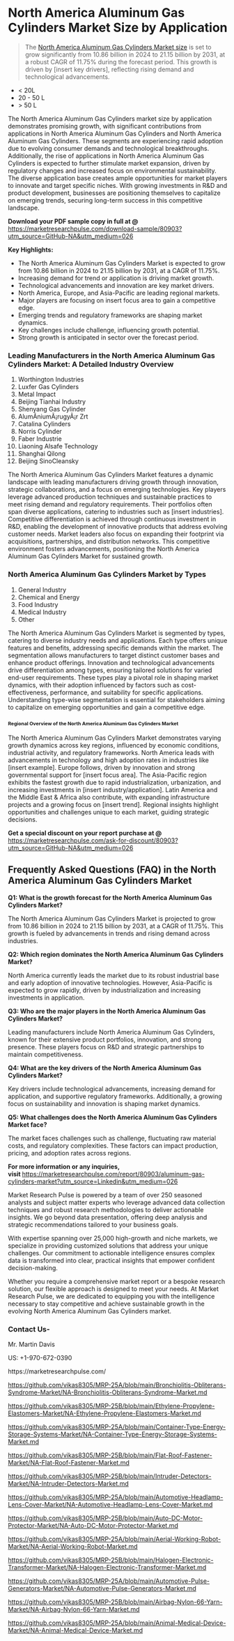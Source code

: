 <h1>North America Aluminum Gas Cylinders Market&nbsp;Size by Application</h1><blockquote><p>The <a href="https://marketresearchpulse.com/download-sample/80903?utm_source=GitHub-NA&amp;utm_medium=026">North America Aluminum Gas Cylinders Market size</a> is set to grow significantly from 10.86 billion in 2024 to 21.15 billion by 2031, at a robust CAGR of 11.75% during the forecast period. This growth is driven by [insert key drivers], reflecting rising demand and technological advancements.</p></blockquote><ul><li>< 20L<li> 20 - 50 L<li> > 50 L</li></ul><p>The North America Aluminum Gas Cylinders market size by application demonstrates promising growth, with significant contributions from applications in North America Aluminum Gas Cylinders and North America Aluminum Gas Cylinders. These segments are experiencing rapid adoption due to evolving consumer demands and technological breakthroughs. Additionally, the rise of applications in North America Aluminum Gas Cylinders is expected to further stimulate market expansion, driven by regulatory changes and increased focus on environmental sustainability. The diverse application base creates ample opportunities for market players to innovate and target specific niches. With growing investments in R&D and product development, businesses are positioning themselves to capitalize on emerging trends, securing long-term success in this competitive landscape.</p><p><strong>Download your PDF sample copy in full at @ </strong><a href="https://marketresearchpulse.com/download-sample/80903?utm_source=GitHub-NA&amp;utm_medium=026">https://marketresearchpulse.com/download-sample/80903?utm_source=GitHub-NA&amp;utm_medium=026</a></p><p><strong>Key Highlights: </strong></p><ul><li>The North America Aluminum Gas Cylinders Market is expected to grow from 10.86 billion in 2024 to 21.15 billion by 2031, at a CAGR of 11.75%.</li><li>Increasing demand for trend or application is driving market growth.</li><li>Technological advancements and innovation are key market drivers.</li><li>North America, Europe, and Asia-Pacific are leading regional markets.</li><li>Major players are focusing on insert focus area to gain a competitive edge.</li><li>Emerging trends and regulatory frameworks are shaping market dynamics.</li><li>Key challenges include challenge, influencing growth potential.</li><li>Strong growth is anticipated in sector over the forecast period.</li></ul><h3>Leading Manufacturers in the North America Aluminum Gas Cylinders Market: A Detailed Industry Overview</h3><ol><li>Worthington Industries</li><li>Luxfer Gas Cylinders</li><li>Metal Impact</li><li>Beijing Tianhai Industry</li><li>Shenyang Gas Cylinder</li><li>AlumÃ­niumÃ¡rugyÃ¡r Zrt</li><li>Catalina Cylinders</li><li>Norris Cylinder</li><li>Faber Industrie</li><li>Liaoning Alsafe Technology</li><li>Shanghai Qilong</li><li>Beijing SinoCleansky</li></ol><div class="flex max-w-full flex-col flex-grow"><div class="min-h-8 text-message flex w-full flex-col items-end gap-2 whitespace-normal break-words [.text-message+&amp;]:mt-5" dir="auto" data-message-author-role="assistant" data-message-id="fd8432e4-4910-450d-b182-61b7bfb0a01f" data-message-model-slug="gpt-4o"><div class="flex w-full flex-col gap-1 empty:hidden first:pt-[3px]"><div class="markdown prose w-full break-words dark:prose-invert light"><p>The North America Aluminum Gas Cylinders Market features a dynamic landscape with leading manufacturers driving growth through innovation, strategic collaborations, and a focus on emerging technologies. Key players leverage advanced production techniques and sustainable practices to meet rising demand and regulatory requirements. Their portfolios often span diverse applications, catering to industries such as [insert industries]. Competitive differentiation is achieved through continuous investment in R&amp;D, enabling the development of innovative products that address evolving customer needs. Market leaders also focus on expanding their footprint via acquisitions, partnerships, and distribution networks. This competitive environment fosters advancements, positioning the North America Aluminum Gas Cylinders Market for sustained growth.</p></div></div></div></div><h3>North America Aluminum Gas Cylinders Market by Types</h3><ol><li>General Industry<li> Chemical and Energy<li> Food Industry<li> Medical Industry<li> Other</li></ol><div class="flex max-w-full flex-col flex-grow"><div class="min-h-8 text-message flex w-full flex-col items-end gap-2 whitespace-normal break-words [.text-message+&amp;]:mt-5" dir="auto" data-message-author-role="assistant" data-message-id="084470be-0bb7-4664-bddf-5156b4f41249" data-message-model-slug="gpt-4o-mini"><div class="flex w-full flex-col gap-1 empty:hidden first:pt-[3px]"><div class="markdown prose w-full break-words dark:prose-invert light"><p>The North America Aluminum Gas Cylinders Market is segmented by types, catering to diverse industry needs and applications. Each type offers unique features and benefits, addressing specific demands within the market. The segmentation allows manufacturers to target distinct customer bases and enhance product offerings. Innovation and technological advancements drive differentiation among types, ensuring tailored solutions for varied end-user requirements. These types play a pivotal role in shaping market dynamics, with their adoption influenced by factors such as cost-effectiveness, performance, and suitability for specific applications. Understanding type-wise segmentation is essential for stakeholders aiming to capitalize on emerging opportunities and gain a competitive edge.</p></div></div></div></div><h3><span style="font-size: 11px;">Regional Overview of the North America Aluminum Gas Cylinders Market</span></h3><div class="flex max-w-full flex-col flex-grow"><div class="min-h-8 text-message flex w-full flex-col items-end gap-2 whitespace-normal break-words [.text-message+&amp;]:mt-5" dir="auto" data-message-author-role="assistant" data-message-id="e9038762-ce64-4e30-91c9-9bd413514231" data-message-model-slug="gpt-4o-mini"><div class="flex w-full flex-col gap-1 empty:hidden first:pt-[3px]"><div class="markdown prose w-full break-words dark:prose-invert light"><p>The North America Aluminum Gas Cylinders Market demonstrates varying growth dynamics across key regions, influenced by economic conditions, industrial activity, and regulatory frameworks. North America leads with advancements in technology and high adoption rates in industries like [insert example]. Europe follows, driven by innovation and strong governmental support for [insert focus area]. The Asia-Pacific region exhibits the fastest growth due to rapid industrialization, urbanization, and increasing investments in [insert industry/application]. Latin America and the Middle East &amp; Africa also contribute, with expanding infrastructure projects and a growing focus on [insert trend]. Regional insights highlight opportunities and challenges unique to each market, guiding strategic decisions.</p></div></div></div></div><p><strong>Get a special discount on your report purchase at @ </strong><a href="https://marketresearchpulse.com/ask-for-discount/80903?utm_source=GitHub-NA&amp;utm_medium=026">https://marketresearchpulse.com/ask-for-discount/80903?utm_source=GitHub-NA&amp;utm_medium=026</a></p><h2>Frequently Asked Questions (FAQ) in the North America Aluminum Gas Cylinders Market</h2><p><strong>Q1: What is the growth forecast for the North America Aluminum Gas Cylinders Market?</strong></p><p>The North America Aluminum Gas Cylinders Market is projected to grow from 10.86 billion in 2024 to 21.15 billion by 2031, at a CAGR of 11.75%. This growth is fueled by advancements in trends and rising demand across industries.</p><p><strong>Q2: Which region dominates the North America Aluminum Gas Cylinders Market?</strong></p><p>North America currently leads the market due to its robust industrial base and early adoption of innovative technologies. However, Asia-Pacific is expected to grow rapidly, driven by industrialization and increasing investments in application.</p><p><strong>Q3: Who are the major players in the North America Aluminum Gas Cylinders Market?</strong></p><p>Leading manufacturers include North America Aluminum Gas Cylinders, known for their extensive product portfolios, innovation, and strong presence. These players focus on R&amp;D and strategic partnerships to maintain competitiveness.</p><p><strong>Q4: What are the key drivers of the North America Aluminum Gas Cylinders Market?</strong></p><p>Key drivers include technological advancements, increasing demand for application, and supportive regulatory frameworks. Additionally, a growing focus on sustainability and innovation is shaping market dynamics.</p><p><strong>Q5: What challenges does the North America Aluminum Gas Cylinders Market face?</strong></p><p>The market faces challenges such as challenge, fluctuating raw material costs, and regulatory complexities. These factors can impact production, pricing, and adoption rates across regions.</p><p><strong>For more information or any inquiries, visit&nbsp;</strong><a href="https://marketresearchpulse.com/report/80903/aluminum-gas-cylinders-market?utm_source=Linkedin&utm_medium=026">https://marketresearchpulse.com/report/80903/aluminum-gas-cylinders-market?utm_source=Linkedin&utm_medium=026</a></p><p>Market Research Pulse is powered by a team of over 250 seasoned analysts and subject matter experts who leverage advanced data collection techniques and robust research methodologies to deliver actionable insights. We go beyond data presentation, offering deep analysis and strategic recommendations tailored to your business goals.</p><p>With expertise spanning over 25,000 high-growth and niche markets, we specialize in providing customized solutions that address your unique challenges. Our commitment to actionable intelligence ensures complex data is transformed into clear, practical insights that empower confident decision-making.</p><p>Whether you require a comprehensive market report or a bespoke research solution, our flexible approach is designed to meet your needs. At Market Research Pulse, we are dedicated to equipping you with the intelligence necessary to stay competitive and achieve sustainable growth in the evolving North America Aluminum Gas Cylinders market.</p><h3><strong>Contact Us-</strong></h3><p>Mr. Martin Davis</p><p>US: +1-970-672-0390</p><p>https://marketresearchpulse.com/</p><p><a href="https://github.com/vikas8305/MRP-25A/blob/main/Bronchiolitis-Obliterans-Syndrome-Market/NA-Bronchiolitis-Obliterans-Syndrome-Market.md">https://github.com/vikas8305/MRP-25A/blob/main/Bronchiolitis-Obliterans-Syndrome-Market/NA-Bronchiolitis-Obliterans-Syndrome-Market.md</a></p><p><a href="https://github.com/vikas8305/MRP-25B/blob/main/Ethylene-Propylene-Elastomers-Market/NA-Ethylene-Propylene-Elastomers-Market.md">https://github.com/vikas8305/MRP-25B/blob/main/Ethylene-Propylene-Elastomers-Market/NA-Ethylene-Propylene-Elastomers-Market.md</a></p><p><a href="https://github.com/vikas8305/MRP-25A/blob/main/Container-Type-Energy-Storage-Systems-Market/NA-Container-Type-Energy-Storage-Systems-Market.md">https://github.com/vikas8305/MRP-25A/blob/main/Container-Type-Energy-Storage-Systems-Market/NA-Container-Type-Energy-Storage-Systems-Market.md</a></p><p><a href="https://github.com/vikas8305/MRP-25B/blob/main/Flat-Roof-Fastener-Market/NA-Flat-Roof-Fastener-Market.md">https://github.com/vikas8305/MRP-25B/blob/main/Flat-Roof-Fastener-Market/NA-Flat-Roof-Fastener-Market.md</a></p><p><a href="https://github.com/vikas8305/MRP-25B/blob/main/Intruder-Detectors-Market/NA-Intruder-Detectors-Market.md">https://github.com/vikas8305/MRP-25B/blob/main/Intruder-Detectors-Market/NA-Intruder-Detectors-Market.md</a></p><p><a href="https://github.com/vikas8305/MRP-25A/blob/main/Automotive-Headlamp-Lens-Cover-Market/NA-Automotive-Headlamp-Lens-Cover-Market.md">https://github.com/vikas8305/MRP-25A/blob/main/Automotive-Headlamp-Lens-Cover-Market/NA-Automotive-Headlamp-Lens-Cover-Market.md</a></p><p><a href="https://github.com/vikas8305/MRP-25B/blob/main/Auto-DC-Motor-Protector-Market/NA-Auto-DC-Motor-Protector-Market.md">https://github.com/vikas8305/MRP-25B/blob/main/Auto-DC-Motor-Protector-Market/NA-Auto-DC-Motor-Protector-Market.md</a></p><p><a href="https://github.com/vikas8305/MRP-25A/blob/main/Aerial-Working-Robot-Market/NA-Aerial-Working-Robot-Market.md">https://github.com/vikas8305/MRP-25A/blob/main/Aerial-Working-Robot-Market/NA-Aerial-Working-Robot-Market.md</a></p><p><a href="https://github.com/vikas8305/MRP-25B/blob/main/Halogen-Electronic-Transformer-Market/NA-Halogen-Electronic-Transformer-Market.md">https://github.com/vikas8305/MRP-25B/blob/main/Halogen-Electronic-Transformer-Market/NA-Halogen-Electronic-Transformer-Market.md</a></p><p><a href="https://github.com/vikas8305/MRP-25A/blob/main/Automotive-Pulse-Generators-Market/NA-Automotive-Pulse-Generators-Market.md">https://github.com/vikas8305/MRP-25A/blob/main/Automotive-Pulse-Generators-Market/NA-Automotive-Pulse-Generators-Market.md</a></p><p><a href="https://github.com/vikas8305/MRP-25B/blob/main/Airbag-Nylon-66-Yarn-Market/NA-Airbag-Nylon-66-Yarn-Market.md">https://github.com/vikas8305/MRP-25B/blob/main/Airbag-Nylon-66-Yarn-Market/NA-Airbag-Nylon-66-Yarn-Market.md</a></p><p><a href="https://github.com/vikas8305/MRP-25A/blob/main/Animal-Medical-Device-Market/NA-Animal-Medical-Device-Market.md">https://github.com/vikas8305/MRP-25A/blob/main/Animal-Medical-Device-Market/NA-Animal-Medical-Device-Market.md</a></p>

